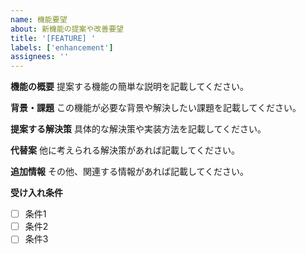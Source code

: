 ```yaml
---
name: 機能要望
about: 新機能の提案や改善要望
title: '[FEATURE] '
labels: ['enhancement']
assignees: ''
---
```


**機能の概要**
提案する機能の簡単な説明を記載してください。

**背景・課題**
この機能が必要な背景や解決したい課題を記載してください。

**提案する解決策**
具体的な解決策や実装方法を記載してください。

**代替案**
他に考えられる解決策があれば記載してください。

**追加情報**
その他、関連する情報があれば記載してください。

**受け入れ条件**
- [ ] 条件1
- [ ] 条件2
- [ ] 条件3
